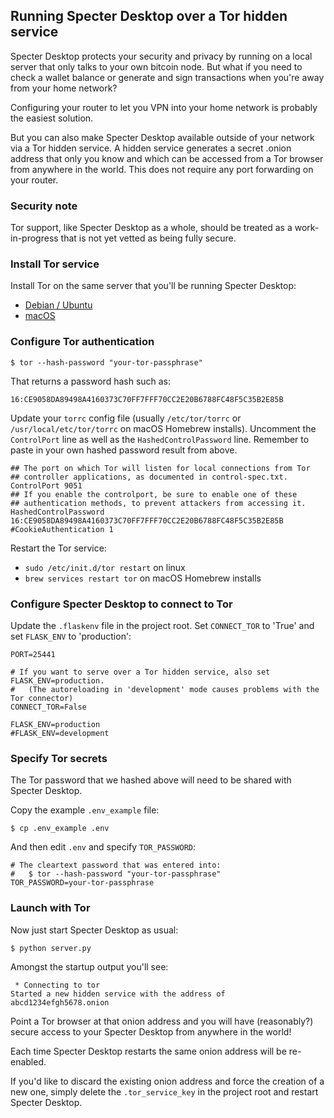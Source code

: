 ## Running Specter Desktop over a Tor hidden service
Specter Desktop protects your security and privacy by running on a local server that only talks to your own bitcoin node. But what if you need to check a wallet balance or generate and sign transactions when you're away from your home network?

Configuring your router to let you VPN into your home network is probably the easiest solution.

But you can also make Specter Desktop available outside of your network via a Tor hidden service. A hidden service generates a secret .onion address that only you know and which can be accessed from a Tor browser from anywhere in the world. This does not require any port forwarding on your router.

### Security note
Tor support, like Specter Desktop as a whole, should be treated as a work-in-progress that is not yet vetted as being fully secure.

### Install Tor service
Install Tor on the same server that you'll be running Specter Desktop:
* [Debian / Ubuntu](https://2019.www.torproject.org/docs/debian.html.en)
* [macOS](https://2019.www.torproject.org/docs/tor-doc-osx.html.en)

### Configure Tor authentication
```
$ tor --hash-password "your-tor-passphrase"
```
That returns a password hash such as:
```
16:CE9058DA89498A4160373C70FF7FFF70CC2E20B6788FC48F5C35B2E85B
```
Update your `torrc` config file (usually `/etc/tor/torrc` or `/usr/local/etc/tor/torrc` on macOS Homebrew installs). Uncomment the `ControlPort` line as well as the `HashedControlPassword` line. Remember to paste in your own hashed password result from above.
```
## The port on which Tor will listen for local connections from Tor
## controller applications, as documented in control-spec.txt.
ControlPort 9051
## If you enable the controlport, be sure to enable one of these
## authentication methods, to prevent attackers from accessing it.
HashedControlPassword 16:CE9058DA89498A4160373C70FF7FFF70CC2E20B6788FC48F5C35B2E85B
#CookieAuthentication 1
```

Restart the Tor service:
* `sudo /etc/init.d/tor restart` on linux
* `brew services restart tor` on macOS Homebrew installs


### Configure Specter Desktop to connect to Tor
Update the `.flaskenv` file in the project root. Set `CONNECT_TOR` to 'True' and set `FLASK_ENV` to 'production':
```
PORT=25441

# If you want to serve over a Tor hidden service, also set FLASK_ENV=production.
#   (The autoreloading in 'development' mode causes problems with the Tor connector)
CONNECT_TOR=False

FLASK_ENV=production
#FLASK_ENV=development
```

### Specify Tor secrets
The Tor password that we hashed above will need to be shared with Specter Desktop.

Copy the example `.env_example` file:
```
$ cp .env_example .env
```

And then edit `.env` and specify `TOR_PASSWORD`:
```
# The cleartext password that was entered into:
#   $ tor --hash-password "your-tor-passphrase"
TOR_PASSWORD=your-tor-passphrase
```

### Launch with Tor
Now just start Specter Desktop as usual:
```
$ python server.py
```

Amongst the startup output you'll see:
```
 * Connecting to tor
Started a new hidden service with the address of abcd1234efgh5678.onion
```

Point a Tor browser at that onion address and you will have (reasonably?) secure access to your Specter Desktop from anywhere in the world!

Each time Specter Desktop restarts the same onion address will be re-enabled.

If you'd like to discard the existing onion address and force the creation of a new one, simply delete the `.tor_service_key` in the project root and restart Specter Desktop.
